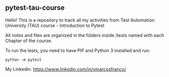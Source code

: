 pytest-tau-course
-----------

Hello! This is a repository to track all my activities from Test Automation University (TAU) course - Introduction to Pytest

All notes and files are organized in the folders inside /tests named with each Chapter of the course.

To run the tests, you need to have PIP and Python 3 installed and run:

`python -m pytest`

My Linkedin:
https://www.linkedin.com/in/vmarcosfranco/